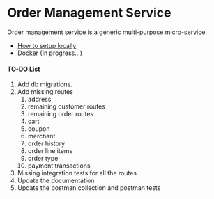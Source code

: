 # Order Management Service


Order management service is a generic multi-purpose micro-service.

* [How to setup locally](./docs/setup.md)
* Docker (In progress...)

#### TO-DO List

1. Add db migrations.
2. Add missing routes
   1. address
   2. remaining customer routes
   3. remaining order routes
   4. cart
   5. coupon
   6. merchant
   7. order history
   8. order line items
   9. order type
   10. payment transactions
3. Missing integration tests for all the routes
4. Update the documentation
5. Update the postman collection and postman tests


